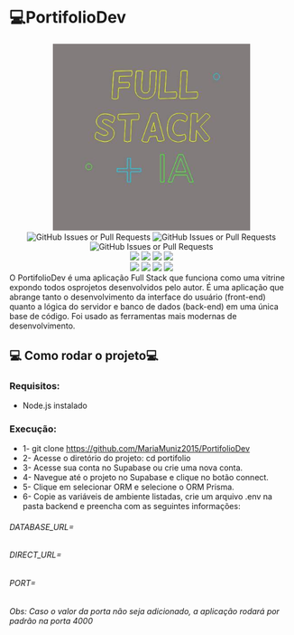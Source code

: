 # :computer:PortifolioDev

<div align="center">
<img src="./.gitassets/fulstack.jpg" width="350px">
<div data-badges>
  <img alt="GitHub Issues or Pull Requests" src="https://img.shields.io/github/stars/MariaMuniz2015/PortifolioDev?style=for-the-badge" alt="GitHub stars" />
<img alt="GitHub Issues or Pull Requests" src="https://img.shields.io/github/forks/MariaMuniz2015/PortifolioDev?style=for-the-badge" alt="GitHub forks" />
<img alt="GitHub Issues or Pull Requests" src="https://img.shields.io/github/issues/MariaMuniz2015/PortifolioDev?style=for-the-badge" alt="GitHub issues" />
<div data-badges>
<img src="https://img.shields.io/badge/React-20232A?style=for-the-badge&logo=react&logoColor=61DAFB"/>
  <img src="https://img.shields.io/badge/next%20js-000000?style=for-the-badge&logo=nextdotjs&logoColor=white"/>
   <img src="https://img.shields.io/badge/nestjs-E0234E?style=for-the-badge&logo=nestjs&logoColor=white"/>
  	 <img src="https://img.shields.io/badge/Node%20js-339933?style=for-the-badge&logo=nodedotjs&logoColor=white"/>
   </div>
  <div data-badges>
   <img src="https://img.shields.io/badge/TypeScript-007ACC?style=for-the-badge&logo=typescript&logoColor=white"/>
   <img src="https://img.shields.io/badge/Prisma-3982CE?style=for-the-badge&logo=Prisma&logoColor=white"/>
   <img src="https://img.shields.io/badge/Supabase-181818?style=for-the-badge&logo=supabase&logoColor=white"/>
   <img src="https://img.shields.io/badge/Tailwind_CSS-38B2AC?style=for-the-badge&logo=tailwind-css&logoColor=white"/>
  </div>
</div>
</div>
O PortifolioDev é uma aplicação Full Stack que funciona como uma vitrine expondo todos osprojetos desenvolvidos pelo autor.
É uma aplicação que abrange tanto o desenvolvimento da interface do usuário (front-end) quanto a lógica do servidor e banco de dados (back-end) em uma única base de código.
Foi usado as ferramentas mais modernas de desenvolvimento.

## :computer: Como rodar o projeto:computer:
### Requisitos: 
- Node.js instalado
### Execução: 
- 1- git clone https://github.com/MariaMuniz2015/PortifolioDev
- 2- Acesse o diretório do projeto: cd portifolio
- 3- Acesse sua conta no Supabase ou crie uma nova conta.
- 4- Navegue até o projeto no Supabase e clique no botão connect.
- 5- Clique em selecionar ORM e selecione o ORM Prisma.
- 6- Copie as variáveis de ambiente listadas, crie um arquivo .env na pasta backend e preencha com as seguintes informações:
###### DATABASE_URL=
###### DIRECT_URL=
###### PORT=

###### Obs: Caso o valor da porta não seja adicionado, a aplicação rodará por padrão na porta 4000




